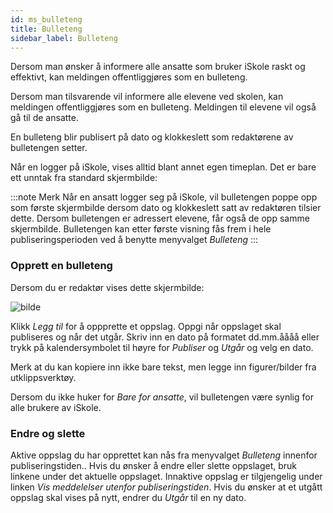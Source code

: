 ```yaml
---
id: ms_bulleteng
title: Bulleteng
sidebar_label: Bulleteng
---
```


Dersom man ønsker å informere alle ansatte som bruker iSkole raskt og effektivt, kan meldingen offentliggjøres som en bulleteng.

Dersom man tilsvarende vil informere alle elevene ved skolen, kan meldingen offentliggjøres som en bulleteng. Meldingen til elevene vil også gå til de ansatte.

En bulleteng blir publisert på dato og klokkeslett som redaktørene av bulletengen setter. 

Når en logger på iSkole, vises alltid blant annet egen timeplan. Det er bare ett unntak fra standard skjermbilde: 

:::note Merk
Når en ansatt logger seg på iSkole, vil bulletengen poppe opp som første skjermbilde dersom dato og klokkeslett satt av redaktøren tilsier dette. Dersom bulletengen er adressert elevene, får også de opp samme skjermbilde. Bulletengen kan etter første visning fås frem i hele publiseringsperioden ved å benytte menyvalget _Bulleteng_
:::

### Opprett en bulleteng
Dersom du er redaktør vises dette  skjermbilde:

![bilde](https://user-images.githubusercontent.com/80097133/153376310-15b4256a-bfdb-4e78-89cd-d42d09ddc065.png)

Klikk _Legg til_ for å oppprette et oppslag. Oppgi når oppslaget skal publiseres og når det utgår. Skriv inn en dato på formatet dd.mm.åååå eller trykk på kalendersymbolet til høyre for _Publiser_ og _Utgår_ og velg en dato. 

Merk at du kan kopiere inn ikke bare tekst, men legge inn figurer/bilder fra utklippsverktøy.

Dersom du ikke huker for _Bare for ansatte_, vil bulletengen være synlig for alle brukere av iSkole. 

### Endre og slette
Aktive oppslag du har opprettet kan nås fra menyvalget _Bulleteng_ innenfor publiseringstiden.. Hvis du ønsker å endre eller slette oppslaget, bruk linkene under det aktuelle oppslaget. Innaktive oppslag er tilgjengelig under linken _Vis meddelelser utenfor publiseringstiden_. Hvis du ønsker at et utgått oppslag skal vises på nytt, endrer du _Utgår_ til en ny dato.
